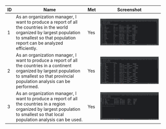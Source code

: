 | ID | Name | Met | Screenshot |
|----|---------------------|-----|------------|
| 1  | As an organization manager, I want to produce a report of all the countries in the world organized by largest population to smallest so that population report can be analyzed efficiently. | Yes | <img src="images/issue01.PNG"> |
| 2  | As an organization manager, I want to produce a report of all the countries in a continent organized by largest population to smallest so that provincial population analysis can be performed. | Yes | <img src="images/issue02.PNG"> |
| 3  | As an organization manager, I want to produce a report of all the countries in a region organized by largest population to smallest so that local population analysis can be used. | Yes | <img src="images/issue03.PNG"> |
